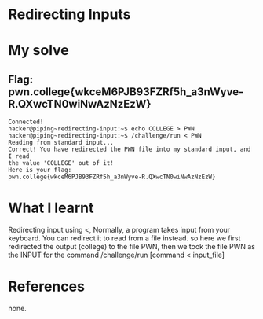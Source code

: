 # Redirecting Inputs

# My solve 
## Flag: pwn.college{wkceM6PJB93FZRf5h_a3nWyve-R.QXwcTN0wiNwAzNzEzW}
```
Connected!                                                                        
hacker@piping~redirecting-input:~$ echo COLLEGE > PWN
hacker@piping~redirecting-input:~$ /challenge/run < PWN
Reading from standard input...
Correct! You have redirected the PWN file into my standard input, and I read 
the value 'COLLEGE' out of it!
Here is your flag:
pwn.college{wkceM6PJB93FZRf5h_a3nWyve-R.QXwcTN0wiNwAzNzEzW}
```
# What I learnt

Redirecting input using <, Normally, a program takes input from your keyboard.
You can redirect it to read from a file instead. so here we first redirected the output (college) to the file PWN, then we took the file PWN as the INPUT for the command /challenge/run [command < input_file]

# References 
none.
